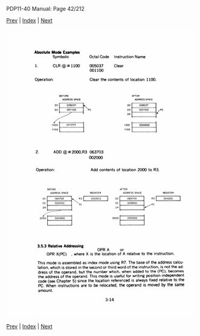 PDP11-40 Manual: Page 42/212

[Prev](pdp11-40-000041.html) | [Index](index.html) | [Next](pdp11-40-000043.html)

![](pdp11-40-000042.gif)

[Prev](pdp11-40-000041.html) | [Index](index.html) | [Next](pdp11-40-000043.html)

